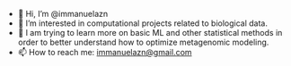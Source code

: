 - 👋 Hi, I’m @immanuelazn
- 👀 I’m interested in computational projects related to biological data.  
- 🌱 I am trying to learn more on basic ML and other statistical methods in order to better understand how to optimize metagenomic modeling.
- 📫 How to reach me: immanuelazn@gmail.com

<!---
immanuelazn/immanuelazn is a ✨ special ✨ repository because its `README.md` (this file) appears on your GitHub profile.
You can click the Preview link to take a look at your changes.
--->
